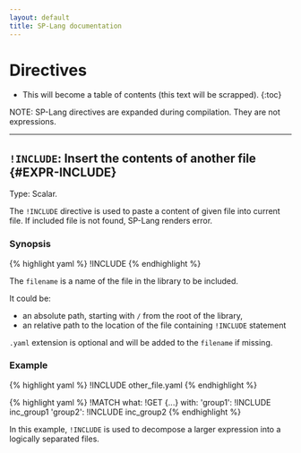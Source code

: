 ```yaml
---
layout: default
title: SP-Lang documentation
---
```


# Directives

* This will become a table of contents (this text will be scrapped).
{:toc}

NOTE: SP-Lang directives are expanded during compilation. They are not expressions.

--- 

## `!INCLUDE`: Insert the contents of another file {#EXPR-INCLUDE}

Type: Scalar.

The `!INCLUDE` directive is used to paste a content of given file into current file.
If included file is not found, SP-Lang renders error.


### Synopsis

{% highlight yaml %}
!INCLUDE <filename>
{% endhighlight %}

The `filename` is a name of the file in the library to be included.

It could be:

* an absolute path, starting with `/` from the root of the library,
* an relative path to the location of the file containing `!INCLUDE` statement
  
`.yaml` extension is optional and will be added to the `filename` if missing.

### Example

{% highlight yaml %}
!INCLUDE other_file.yaml
{% endhighlight %}

{% highlight yaml %}
!MATCH
what: !GET {...}
with:
  'group1': !INCLUDE inc_group1
  'group2': !INCLUDE inc_group2
{% endhighlight %}

In this example, `!INCLUDE` is used to decompose a larger expression into a logically separated files.
